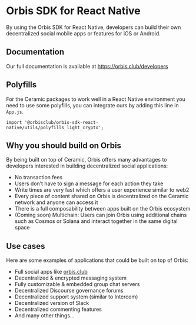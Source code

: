 # Orbis SDK for React Native
By using the Orbis SDK for React Native, developers can build their own decentralized social mobile apps or features for iOS or Android.

## Documentation
Our full documentation is available at https://orbis.club/developers

## Polyfills
For the Ceramic packages to work well in a React Native environment you need to use some polyfills, you can integrate ours by adding this line in `App.js`.

`import '@orbisclub/orbis-sdk-react-native/utils/polyfills_light_crypto';`

## Why you should build on Orbis
By being built on top of Ceramic, Orbis offers many advantages to developers interested in building decentralized social applications:

- No transaction fees
- Users don’t have to sign a message for each action they take
- Write times are very fast which offers a user experience similar to web2
- Every piece of content shared on Orbis is decentralized on the Ceramic network and anyone can access it
- There is a full composability between apps built on the Orbis ecosystem
- (Coming soon) Multichain: Users can join Orbis using additional chains such as Cosmos or Solana and interact together in the same digital space

## Use cases
Here are some examples of applications that could be built on top of Orbis:

- Full social apps like [orbis.club](https://orbis.club)
- Decentralized & encrypted messaging system
- Fully customizable & embedded group chat servers
- Decentralized Discourse governance forums
- Decentralized support system (similar to Intercom)
- Decentralized version of Slack
- Decentralized commenting features
- And many other things...
